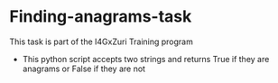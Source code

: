 # Finding-anagrams-task
This task is part of the I4GxZuri Training program
- This python script accepts two strings and returns True if they are anagrams or False if they are not
